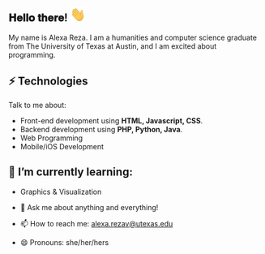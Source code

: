 
<h2> 𝐇𝐞𝐥𝐥𝐨 𝐭𝐡𝐞𝐫𝐞! <img src="https://raw.githubusercontent.com/ABSphreak/ABSphreak/master/gifs/Hi.gif" width="30px"></h2>

My name is Alexa Reza. I am a humanities and computer science graduate from The University of Texas at Austin, and I am excited about programming.

## ⚡ Technologies
Talk to me about:
- Front-end development using **HTML, Javascript, CSS**.
- Backend development using **PHP, Python, Java**.
- Web Programming
- Mobile/iOS Development

## 🌱 I’m currently learning:
- Graphics & Visualization

- 💬 Ask me about anything and everything!
- 📫 How to reach me: alexa.rezav@utexas.edu
- 😄 Pronouns: she/her/hers
